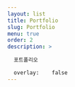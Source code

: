 ```yaml
---
layout: list
title: Portfolio
slug: Portfolio
menu: true
order: 2
description: >
  
  포트폴리오

  overlay:    false
---
```


